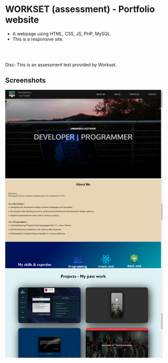 
# WORKSET (assessment) - Portfolio website

* A webpage using HTML, CSS, JS, PHP, MySQL.
* This is a responsive site.

<br/><br/><br/>
Disc: This is an assessment test provided by Workset. 






## Screenshots

![App Screenshot](https://github.com/iamhk12/workset-assessment/blob/main/workset-assesment/ss/img1.png)
![App Screenshot](https://github.com/iamhk12/workset-assessment/blob/main/workset-assesment/ss/img2.png)
![App Screenshot](https://github.com/iamhk12/workset-assessment/blob/main/workset-assesment/ss/img3.png)

